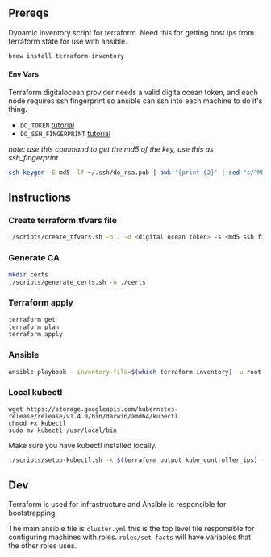 ## Prereqs

Dynamic inventory script for terraform. Need this for getting host ips from terraform state for use with ansible.

```sh
brew install terraform-inventory
```

#### Env Vars

Terraform digitalocean provider needs a valid digitalocean token, and each node requires ssh fingerprint so ansible can ssh into each machine to do it's thing.

- `DO_TOKEN` [tutorial](https://www.digitalocean.com/community/tutorials/how-to-use-the-digitalocean-api-v2)<br>
- `DO_SSH_FINGERPRINT` [tutorial](https://www.digitalocean.com/community/tutorials/how-to-use-ssh-keys-with-digitalocean-droplets)

*note: use this command to get the md5 of the key, use this as ssh_fingerprint*

```sh
ssh-keygen -E md5 -lf ~/.ssh/do_rsa.pub | awk '{print $2}' | sed "s/^MD5://"
```

## Instructions

### Create terraform.tfvars file

```sh
./scripts/create_tfvars.sh -o . -d <digital ocean token> -s <md5 ssh fingerprint>
```

### Generate CA

```sh
mkdir certs
./scripts/generate_certs.sh -o ./certs
```

### Terraform apply

```sh
terraform get
terraform plan
terraform apply
```

### Ansible

```sh
ansible-playbook --inventory-file=$(which terraform-inventory) -u root cluster.yml
```

### Local kubectl

```
wget https://storage.googleapis.com/kubernetes-release/release/v1.4.0/bin/darwin/amd64/kubectl
chmod +x kubectl
sudo mv kubectl /usr/local/bin
```

Make sure you have kubectl installed locally.

```sh
./scripts/setup-kubectl.sh -k $(terraform output kube_controller_ips) -t <token> -c ./certs/ca.pem
```

## Dev

Terraform is used for infrastructure and Ansible is responsible for bootstrapping.

The main ansible file is `cluster.yml` this is the top level file responsible for configuring machines with roles. `roles/set-facts` will have variables that the other roles uses.